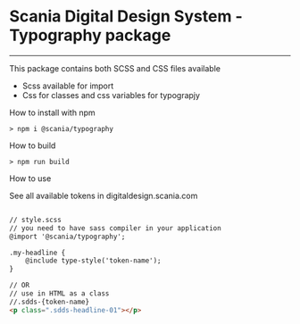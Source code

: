 # Scania Digital Design System - Typography package

---

This package contains both SCSS and CSS files available
- Scss available for import
- Css for classes and css variables for typograpjy

How to install with npm
```shell
> npm i @scania/typography
```
How to build
```shell
> npm run build
```

How to use

See all available tokens in digitaldesign.scania.com
```html

// style.scss
// you need to have sass compiler in your application
@import '@scania/typography';

.my-headline {
    @include type-style('token-name');
}

// OR
// use in HTML as a class
//.sdds-{token-name}
<p class=".sdds-headline-01"></p>
```




